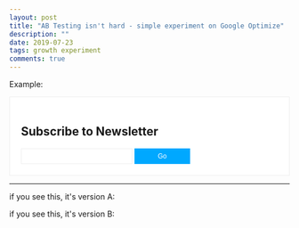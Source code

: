 ```yaml
---
layout: post
title: "AB Testing isn't hard - simple experiment on Google Optimize"
description: ""
date: 2019-07-23
tags: growth experiment
comments: true
---
```


Example:

<div class="email-demo-wrapper">
  <h2>Subscribe to Newsletter</h2>
  <input type="email" />
  <button>Go</button>
</div>

<style>
  .email-demo-wrapper {
    border: #eee 1px solid;
    padding: 20px;
    max-width: 100%;
    background: #fff;
  }

  .email-demo-wrapper input {
    width: 200px;
    line-height: 12px;
    font-size: 12px;
    padding: 6px;
    border: #eee 1px solid;
  }

  .email-demo-wrapper button {
    color: #fff;
    width: 100px;
    font-size: 12px;
    line-height: 12px;
    padding: 8px;
    background: #00a8ff;
    border: 0;
  }
</style>

---

if you see this, it's version A:


if you see this, it's version B: